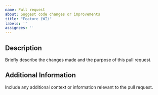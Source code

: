 ```yaml
---
name: Pull request
about: Suggest code changes or improvements
title: "Feature (WI)"
labels: ''
assignees: ''
---
```


## Description
Briefly describe the changes made and the purpose of this pull request.

## Additional Information
Include any additional context or information relevant to the pull request.
